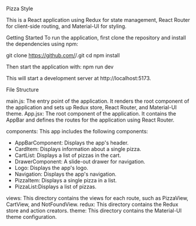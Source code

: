 Pizza Style

This is a React application using Redux for state management, React Router for client-side routing, and Material-UI for styling.

Getting Started
To run the application, first clone the repository and install the dependencies using npm:

git clone https://github.com/<your-username>/<your-repo-name>.git
cd <your-repo-name>
npm install

Then start the application with:
npm run dev

This will start a development server at http://localhost:5173.

File Structure

main.js: The entry point of the application. It renders the root component of the application and sets up Redux store, React Router, and Material-UI theme.
App.jsx: The root component of the application. It contains the AppBar and defines the routes for the application using React Router.

components: This app includes the following components:

- AppBarComponent: Displays the app's header.
- CardItem: Displays information about a single pizza.
- CartList: Displays a list of pizzas in the cart.
- DrawerComponent: A slide-out drawer for navigation.
- Logo: Displays the app's logo.
- Navigation: Displays the app's navigation.
- PizzaItem: Displays a single pizza in a list.
- PizzaList:Displays a list of pizzas.

views: This directory contains the views for each route, such as PizzaView, CartView, and NotFoundView.
redux: This directory contains the Redux store and action creators.
theme: This directory contains the Material-UI theme configuration.
